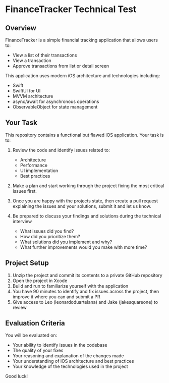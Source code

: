 # FinanceTracker Technical Test

## Overview
FinanceTracker is a simple financial tracking application that allows users to:
- View a list of their transactions
- View a transaction
- Approve transactions from list or detail screen

This application uses modern iOS architecture and technologies including:
- Swift
- SwiftUI for UI
- MVVM architecture
- async/await for asynchronous operations
- ObservableObject for state management

## Your Task
This repository contains a functional but flawed iOS application. Your task is to:

1. Review the code and identify issues related to:
   - Architecture
   - Performance
   - UI implementation
   - Best practices

2. Make a plan and start working through the project fixing the most critical issues first. 

3. Once you are happy with the projects state, then create a pull request explaining the issues and your solutions, submit it and let us know. 

4. Be prepared to discuss your findings and solutions during the technical interview
   - What issues did you find?
   - How did you prioritize them?
   - What solutions did you implement and why?
   - What further improvements would you make with more time?

## Project Setup
1. Unzip the project and commit its contents to a private GitHub repository 
2. Open the project in Xcode
3. Build and run to familiarize yourself with the application
4. You have 90 minutes to identify and fix issues across the project, then improve it where you can and submit a PR
5. Give access to Leo (leonardoduartelana) and Jake (jakesquareone) to review

## Evaluation Criteria
You will be evaluated on:
- Your ability to identify issues in the codebase
- The quality of your fixes
- Your reasoning and explanation of the changes made
- Your understanding of iOS architecture and best practices
- Your knowledge of the technologies used in the project

Good luck!
